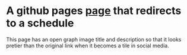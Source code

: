 # A github pages [page](https://theisraeliacademyofbjj.github.io) that redirects to a schedule

This page has an open graph image title and description so that it looks pretier than the original link when it becomes a tile in social media.
